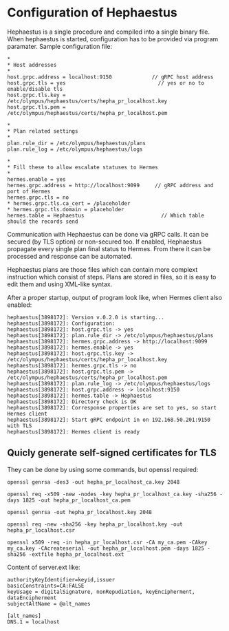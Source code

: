 # Configuration of Hephaestus

Hephaestus is a single procedure and compiled into a single binary file. When hephaestus is started, configuration has to be provided via program paramater. Sample configuration file:
```
*
* Host addresses
*
host.grpc.address = localhost:9150             // gRPC host address
host.grpc.tls = yes                              // yes or no to enable/disable tls
host.grpc.tls.key = /etc/olympus/hephaestus/certs/hepha_pr_localhost.key
host.grpc.tls.pem = /etc/olympus/hephaestus/certs/hepha_pr_localhost.pem

*
* Plan related settings
*
plan.rule_dir = /etc/olympus/hephaestus/plans
plan.rule_log = /etc/olympus/hephaestus/logs

*
* Fill these to allow escalate statuses to Hermes
*
hermes.enable = yes
hermes.grpc.address = http://localhost:9099     // gRPC address and port of Hermes
hermes.grpc.tls = no
* hermes.grpc.tls.ca_cert = /placeholder
* hermes.grpc.tls.domain = placeholder
hermes.table = Hephaestus                         // Which table should the records send
```

Communication with Hephaestus can be done via gRPC calls. It can be secured (by TLS option) or non-secured too. If enabled, Hephaestus propagate every single plan final status to Hermes. From there it can be processed and response can be automated.

Hephaestus plans are those files which can contain more complext instruction which consist of steps.
Plans are stored in files, so it is easy to edit them and using XML-like syntax.

After a proper startup, output of program look like, when Hermes client also enabled:
```
hephaestus[3898172]: Version v.0.2.0 is starting...
hephaestus[3898172]: Configuration:
hephaestus[3898172]: host.grpc.tls -> yes
hephaestus[3898172]: plan.rule_dir -> /etc/olympus/hephaestus/plans
hephaestus[3898172]: hermes.grpc.address -> http://localhost:9099
hephaestus[3898172]: hermes.enable -> yes
hephaestus[3898172]: host.grpc.tls.key -> /etc/olympus/hephaestus/certs/hepha_pr_localhost.key
hephaestus[3898172]: hermes.grpc.tls -> no
hephaestus[3898172]: host.grpc.tls.pem -> /etc/olympus/hephaestus/certs/hepha_pr_localhost.pem
hephaestus[3898172]: plan.rule_log -> /etc/olympus/hephaestus/logs
hephaestus[3898172]: host.grpc.address -> localhost:9150
hephaestus[3898172]: hermes.table -> Hephaestus
hephaestus[3898172]: Directory check is OK
hephaestus[3898172]: Corresponse properties are set to yes, so start Hermes client
hephaestus[3898172]: Start gRPC endpoint in on 192.168.50.201:9150 with TLS
hephaestus[3898172]: Hermes client is ready
```

## Quicly generate self-signed certificates for TLS

They can be done by using some commands, but openssl required:
```
openssl genrsa -des3 -out hepha_pr_localhost_ca.key 2048

openssl req -x509 -new -nodes -key hepha_pr_localhost_ca.key -sha256 -days 1825 -out hepha_pr_localhost_ca.pem

openssl genrsa -out hepha_pr_localhost.key 2048

openssl req -new -sha256 -key hepha_pr_localhost.key -out hepha_pr_localhost.csr

openssl x509 -req -in hepha_pr_localhost.csr -CA my_ca.pem -CAkey my_ca.key -CAcreateserial -out hepha_pr_localhost.pem -days 1825 -sha256 -extfile hepha_pr_localhost.ext
```

Content of server.ext like:
```
authorityKeyIdentifier=keyid,issuer
basicConstraints=CA:FALSE
keyUsage = digitalSignature, nonRepudiation, keyEncipherment, dataEncipherment
subjectAltName = @alt_names

[alt_names]
DNS.1 = localhost
```